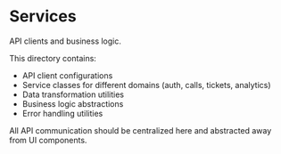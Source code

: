 # Services

API clients and business logic.

This directory contains:
- API client configurations
- Service classes for different domains (auth, calls, tickets, analytics)
- Data transformation utilities
- Business logic abstractions
- Error handling utilities

All API communication should be centralized here and abstracted away from UI components.
